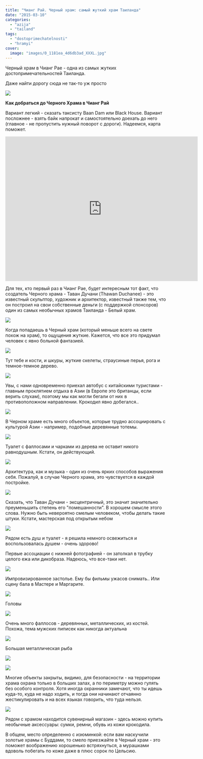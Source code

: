 ```yaml
---
title: "Чианг Рай. Черный храм: самый жуткий храм Таиланда"
date: "2015-03-10"
categories: 
  - "azija"
  - "tailand"
tags: 
  - "dostoprimechatelnosti"
  - "hramyi"
cover:
  image: "images/0_1181ea_4d6db3ad_XXXL.jpg"
---
```


Черный храм в Чианг Рае - одна из самых жутких достопримечательностей Таиланда.

<!--more-->

Даже найти дорогу сюда не так-то уж просто

![](images/0_1181d7_54e1a8fd_XXL.jpg)

**Как добраться до Черного Храма в Чианг Рай**

Вариант легкий - сказать таксисту Baan Dam или Black House. Вариант посложнее - взять байк напрокат и самостоятельно доехать до него (главное - не пропустить нужный поворот с дороги). Надеемся, карта поможет.

<iframe style="border: 0;" src="https://www.google.com/maps/embed?pb=!1m29!1m12!1m3!1d60002.22970317491!2d99.81303178286703!3d19.960640812021506!2m3!1f0!2f0!3f0!3m2!1i1024!2i768!4f13.1!4m14!1i0!3e6!4m5!1s0x30d70558df5bf75f%3A0x30346c5fa8a7350!2zTXVlYW5nIENoaWFuZyBSYWkgRGlzdHJpY3QsIENoaWFuZyBSYWksINCi0LDQuNC70LDQvdC0!3m2!1d19.907104399999998!2d99.83098849999999!4m5!1s0x30d70057363e54c5%3A0xa371a25c2cbb0654!2zQmxhY2sgSG91c2UgTXVzZXVtLCBOYW5nIExhZSwgTXVlYW5nIENoaWFuZyBSYWkgRGlzdHJpY3QsIENoaWFuZyBSYWksINCi0LDQuNC70LDQvdC0!3m2!1d20.012582!2d99.866835!5e0!3m2!1sru!2sru!4v1426010100904" width="600" height="450" frameborder="0"></iframe>

Для тех, кто первый раз в Чианг Рае, будет интересным тот факт, что создатель Черного храма - Таван Дучани (Thawan Duchanee) - это известный скульптор, художник и архитектор, известный также тем, что он построил на свои собственные деньги (с поддержкой спонсоров) один из самых необычных храмов Таиланда - Белый храм.

![](images/0_118272_461cfb44_XXL.jpg)

Когда попадаешь в Черный храм (который меньше всего на свете похож на храм), то ощущения жуткие. Кажется, что все это придумал человек с явно больной фантазией.

![](images/0_1181f3_9aac97c2_XXL.jpg)

Тут тебе и кости, и шкуры, жуткие скелеты, страусиные перья, рога и темное-темное дерево.

![](images/0_1181ff_bb81745f_XXL.jpg)

Увы, с нами одновременно приехал автобус с китайскими туристами - главным проклятием отдыха в Азии (в Европе это британцы, если верить слухам), поэтому мы как могли бегали от них в противоположном направлении. Крокодил явно добегался..

![](images/0_118205_d467c5c9_XXL.jpg)

В Черном храме есть много объектов, которые трудно ассоциировать с культурой Азии - например, подобные деревянные тотемы.

![](images/0_118213_b0d90eb9_XXL.jpg)

Туалет с фаллосами и чарками из дерева не оставит никого равнодушным. Кстати, он действующий.

![](images/0_118220_7ffabdc5_XXL.jpg)

Архитектура, как и музыка - один из очень ярких способов выражения себя. Пожалуй, в случае Черного храма, это чувствуется в каждой постройке.

![](images/0_118230_e77b6dee_XXL.jpg)

Сказать, что Таван Дучани - эксцентричный, это значит значительно преуменьшить степень его "помешанности". В хорошем смысле этого слова. Нужно быть невероятно смелым человеком, чтобы делать такие штуки. Кстати, мастерская под открытым небом

![](images/0_118236_9123a5cb_XXL.jpg)

Рядом есть душ и туалет - я решила немного освежиться и воспользовалась душем - очень здорово!

Первые ассоциации с нижней фотографией - он затолкал в трубку целого ежа или дикобраза. Надеюсь, что все-таки нет.

![](images/0_11824f_6e8ef1ea_XXL.jpg)

Импровизированное застолье. Ему бы фильмы ужасов снимать.. Или сцену бала в Мастере и Маргарите.

![](images/0_11825b_50a7bf6b_XXL.jpg)

Головы

![](images/0_11825f_a2ae80e1_XXL.jpg)

Очень много фаллосов - деревянных, металлических, из костей. Похожа, тема мужских пиписек как никогда актуальна

![](images/0_118268_9dd1031a_XXL.jpg)

Большая металлическая рыба

![](images/0_11824a_55d0d391_XXL.jpg)

![](images/0_118256_cbfae737_XXL.jpg)

Многие объекты закрыты, видимо, для безопасности - на территории храма охрана только в больших залах, а по периметру можно гулять без особого контроля. Хотя иногда охранники замечают, что ты идешь куда-то, куда не надо ходить, и тогда они начинают отчаянно жестикулировать и на всех языках говорить, что туда нельзя.

![](images/0_118264_169bdc8e_XXL.jpg)

Рядом с храмом находится сувенирный магазин - здесь можно купить необычные аксессуары: сумки, ремни, обувь из кожи крокодила.

В общем, место определенно с изюминкой: если вам наскучили золотые храмы с Буддами, то смело приезжайте в Черный храм - это поможет воображению хорошенько встряхнуться, а мурашками вдоволь побегать по коже даже в плюс сорок по Цельсию.
